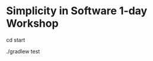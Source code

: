 Simplicity in Software 1-day Workshop
=====================================

cd start

./gradlew test
